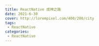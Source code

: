 ```yaml
---
title: ReactNative 成神之路
date: 2021-6-30
cover: http://lorempixel.com/400/200/city
tags:
 - ReactNative
categories:
 - ReactNative
---
```

<template>
    <div>
        <img src="https://cdn.nlark.com/yuque/0/2021/png/2899468/1625190444013-ef9cfceb-5b9a-4be6-8856-ef79d693e4d9.png" referrerpolicy="no-referrer">
        <img src="https://cdn.nlark.com/yuque/0/2021/png/2899468/1626523372634-fac72f83-ee8e-496c-9acb-c6a96270e361.png" referrerpolicy="no-referrer">
        <img src="https://cdn.nlark.com/yuque/0/2021/png/2899468/1626523399397-8990721b-dae6-4137-919e-9d09223b2b5f.png" referrerpolicy="no-referrer">
    </div>
     <el-card shadow="always">
     <p>资源下载地址:</p>
          <div>
           <div><el-link :underline="false" href="https://element.eleme.io" target="_blank">新版React Native+Redux打造高质量上线App</el-link></div>
           <div><el-link :underline="false" type="primary">链接: https://pan.baidu.com/s/1ijqchB40lEwjnnQjGaFnXg  密码: l394</el-link></div>
          </div>
     </el-card>
      <my-money></my-money>
</template>
